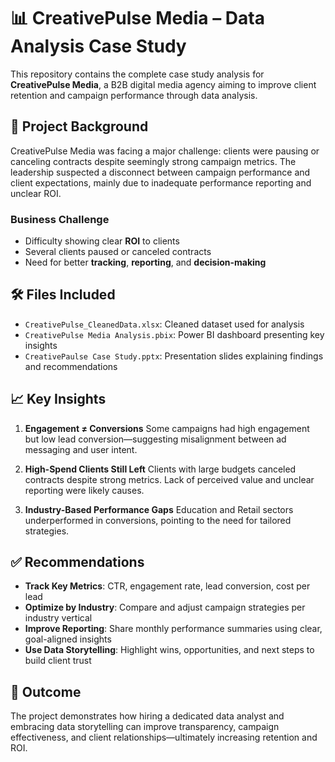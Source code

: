 # 📊 CreativePulse Media – Data Analysis Case Study

This repository contains the complete case study analysis for **CreativePulse Media**, a B2B digital media agency aiming to improve client retention and campaign performance through data analysis.

## 🧩 Project Background

CreativePulse Media was facing a major challenge: clients were pausing or canceling contracts despite seemingly strong campaign metrics. The leadership suspected a disconnect between campaign performance and client expectations, mainly due to inadequate performance reporting and unclear ROI.

### Business Challenge

* Difficulty showing clear **ROI** to clients
* Several clients paused or canceled contracts
* Need for better **tracking**, **reporting**, and **decision-making**

## 🛠️ Files Included

* `CreativePulse_CleanedData.xlsx`: Cleaned dataset used for analysis
* `CreativePulse Media Analysis.pbix`: Power BI dashboard presenting key insights
* `CreativePaulse Case Study.pptx`: Presentation slides explaining findings and recommendations

## 📈 Key Insights

1. **Engagement ≠ Conversions**
   Some campaigns had high engagement but low lead conversion—suggesting misalignment between ad messaging and user intent.

2. **High-Spend Clients Still Left**
   Clients with large budgets canceled contracts despite strong metrics. Lack of perceived value and unclear reporting were likely causes.

3. **Industry-Based Performance Gaps**
   Education and Retail sectors underperformed in conversions, pointing to the need for tailored strategies.

## ✅ Recommendations

* **Track Key Metrics**: CTR, engagement rate, lead conversion, cost per lead
* **Optimize by Industry**: Compare and adjust campaign strategies per industry vertical
* **Improve Reporting**: Share monthly performance summaries using clear, goal-aligned insights
* **Use Data Storytelling**: Highlight wins, opportunities, and next steps to build client trust

## 📌 Outcome

The project demonstrates how hiring a dedicated data analyst and embracing data storytelling can improve transparency, campaign effectiveness, and client relationships—ultimately increasing retention and ROI.



